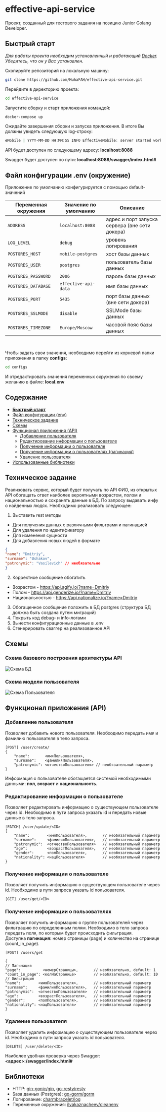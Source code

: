 # effective-api-service

Проект, созданный для тестового задания на позицию Junior Golang Developer.

## Быстрый старт

_Для работы проекта необходим установленный и работающий <a href="https://docs.docker.com/get-started/">Docker</a>. Убедитесь, что он у Вас установлен._

Скопируйте репозиторий на локальную машину:
```bash
git clone https://github.com/MuhaFAH/effective-api-service.git
```

Перейдите в директорию проекта:
```bash
cd effective-api-service
```
Запустите сборку и старт приложения командой:
```bash
docker-compose up
```
Ожидайте завершения сборки и запуска приложения. В итоге Вы должны увидеть следующую log-строку:
```bash
eMobile | YYYY-MM-DD HH:MM:SS INFO EffectiveMobile: server started work on address: :8080
```
API будет доступен по следующему адресу: <b>localhost:8088</b>

Swagger будет доступен по пути: <b>localhost:8088/swagger/index.html#</b>
## Файл конфигурации .env (окружение)

Приложение по умолчанию конфигурируется с помощью default-значений

| Переменная окружения           | Значение по умолчанию | Описание                                       |
|--------------------------------|-----------------------|------------------------------------------------|
| `ADDRESS`                     | `localhost:8088`      | адрес и порт запуска сервера (вне сети докера) |
| `LOG_LEVEL`                    | `debug`               | уровень логирования                            |
| `POSTGRES_HOST`                 | `mobile-postgres`     | хост базы данных                               |
| `POSTGRES_USER`                 | `postgres`            | пользователь базы данных                       |
| `POSTGRES_PASSWORD`                 | `2006`                | пароль базы данных                             |
| `POSTGRES_DATABASE`                 | `effective-api-data`  | имя базы данных                                |
| `POSTGRES_PORT`                 | `5435`                | порт базы данных  (вне сети докера)                             |
| `POSTGRES_SSLMODE`                 | `disable`             | SSLMode базы данных                            |
| `POSTGRES_TIMEZONE`                 | `Europe/Moscow`       | часовой пояс базы данных                       |
<br>

Чтобы задать свои значения, необходимо перейти из корневой папки приложения в папку <b>configs</b>:
```bash
cd configs
```
И отредактировать значения переменных окружения по своему желанию в файле: <b>local.env</b>

## Содержание

- <b>[Быстрый старт](#быстрый-старт)</b>
- [Файл конфигурации (env)](#файл-конфигурации-env-окружение)
- [Техническое задание](#техническое-задание)
- [Схемы](#схемы)
- [Функционал приложения (API)](#функционал-приложения-api)
    - [Добавление пользователя](#добавление-пользователя)
    - [Редактирование информации о пользователе](#редактирование-информации-о-пользователе)
    - [Получение информации о пользователе](#получение-информации-о-пользователе)
    - [Получение информации о пользователях (пагинация)](#получение-информации-о-пользователях)
    - [Удаление пользователя](#удаление-пользователя)
- [Использованные библиотеки](#библиотеки)
## Техническое задание

Реализовать сервис, который будет получать по API ФИО, из открытых API обогащать
ответ наиболее вероятными возрастом, полом и национальностью и сохранять данные в
БД. По запросу выдавать инфу о найденных людях.
Необходимо реализовать следующее:
1. Выставить rest методы
- Для получения данных с различными фильтрами и пагинацией
- Для удаления по идентификатору
- Для изменения сущности
- Для добавления новых людей в формате
```json
{
"name": "Dmitriy",
"surname": "Ushakov",
"patronymic": "Vasilevich" // необязательно
}
```
2. Корректное сообщение обогатить
- Возрастом - https://api.agify.io/?name=Dmitriy
- Полом - https://api.genderize.io/?name=Dmitriy
- Национальностью - https://api.nationalize.io/?name=Dmitriy
3. Обогащенное сообщение положить в БД postgres (структура БД должна быть создана
   путем миграций)
4. Покрыть код debug- и info-логами
5. Вынести конфигурационные данные в .env
6. Сгенерировать сваггер на реализованное API
## Схемы
### Схема базового построения архитектуры API
![Схема БД](docs/architecture.png)
### Схема модели пользователя
![Схема Пользователя](docs/entity.png)

## Функционал приложения (API)

### Добавление пользователя
Позволяет добавить нового пользователя. Необходимо передать имя и фамилию пользователя в тело запроса.
```
[POST] /user/create/
{
    "name":       <имяПользователя>,
    "surname":    <фамилияПользователя>,
    "patronymic": <отчествоПользователя> // необязательный параметр
}
```
Информация о пользователе обогащается системой необходимыми данными: <b>пол</b>, <b>возраст</b> и <b>национальность</b>.
### Редактирование информации о пользователе
Позволяет редактировать информацию о существующем пользователе через id. Необходимо в пути запроса указать id и передать новые данные в тело запроса.
```
[PATCH] /user/update/<ID>
{
    "name":        <имяПользователя>,       // необязательный параметр
    "surname":     <фамилияПользователя>,   // необязательный параметр
    "patronymic":  <отчествоПользователя>   // необязательный параметр
    "age":         <возрастПользователя>,   // необязательный параметр
    "gender":      <полПользователя>,       // необязательный параметр
    "nationality": <нацПользователя>        // необязательный параметр
}
```
### Получение информации о пользователе
Позволяет получить информацию о существующем пользователе через id. Необходимо в пути запроса указать id пользователя.
```
[GET] /user/get/<ID>
```
### Получение информации о пользователях
Позволяет получить информацию о группе пользователей через фильтрацию по определенным полям. Необходимо в тело запроса передать поля, по которым будет происходить фильтрация.
<br>Доступна <b>пагинация</b>:
номер страницы (page) и количество на странице (count_in_page).
```
[POST] /users/get

{
// Пагинация
"page":          <номерСтраницы>,       // необязательно, default: 1
"count_in_page": <колНаСтранице>        // необязательно, default: 10
// Фильтрация
"name":        <имяПользователя>,       // необязательный параметр
"surname":     <фамилияПользователя>,   // необязательный параметр
"patronymic":  <отчествоПользователя>   // необязательный параметр
"age":         <возрастПользователя>,   // необязательный параметр
"gender":      <полПользователя>,       // необязательный параметр
"nationality": <нацПользователя>        // необязательный параметр
}
```
### Удаление пользователя
Позволяет удалить информацию о существующем пользователе через id. Необходимо в пути запроса указать id пользователя.
```
[DELETE] /user/delete/<ID>
```
Наиболее удобная проверка через Swagger: <b><адрес>:/swagger/index.html#</b>



## Библиотеки
- HTTP: [gin-gonic/gin](https://github.com/gin-gonic/gin), [go-resty/resty](https://github.com/go-resty/resty)
- База данных (Postgres): [go-gorm/gorm](https://github.com/go-gorm/gorm)
- Логирование: [charmbracelet/log](https://github.com/charmbracelet/log)
- Переменные окружения: [ilyakaznacheev/cleanenv](https://github.com/ilyakaznacheev/cleanenv)